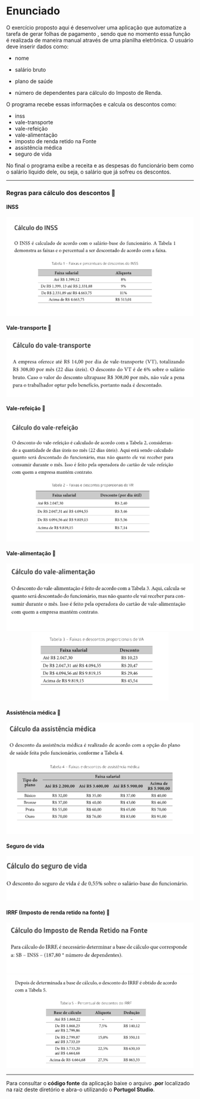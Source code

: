 # Enunciado

O exercício proposto aqui é desenvolver uma aplicação que automatize a tarefa de gerar folhas de pagamento , sendo que no momento essa função é realizada de maneira manual através de uma planilha eletrônica. O usuário deve inserir dados como: 

* nome 

* salário bruto

*  plano de saúde 

* número de dependentes para cálculo do Imposto de Renda.

  

 O programa recebe essas informações e calcula os descontos como: 

* inss 
* vale-transporte 
* vale-refeição 
* vale-alimentação
*  imposto de renda retido na Fonte 
* assistência médica  
* seguro de vida

No final o programa exibe a receita e as despesas do funcionário bem como o salário líquido dele, ou seja, o salário que já sofreu os descontos.

-----

### Regras para cálculo dos descontos :robot:



#### INSS

<div align="center"><img src = "./images/inss.png"> </div>

#### Vale-transporte :bus:

<div align="center"><img src = "./images/transporte.png"> </div>

#### Vale-refeição :bread:

<div align="center"><img src = "./images/refeicao.png"> </div>

#### Vale-alimentação :banana:

<div align="center"><img src = "./images/alimentacao1.png"> </div>

<div align="center"><img src = "./images/alimentacao2.png"> </div>

#### Assistência médica :hospital:

<div align="center"><img src = "./images/am.png"> </div>

#### Seguro de vida 

<div align="center"><img src = "./images/sv.png"> </div>



#### IRRF (Imposto de renda retido na fonte) :lion:

<div align="center"><img src = "./images/irrf1.png"> </div>

<div align="center"><img src = "./images/irrf2.png"> </div>



----



Para consultar o **código fonte** da aplicação baixe o arquivo **.por** localizado na raiz deste diretório e abra-o utilizando o **Portugol Studio**.

